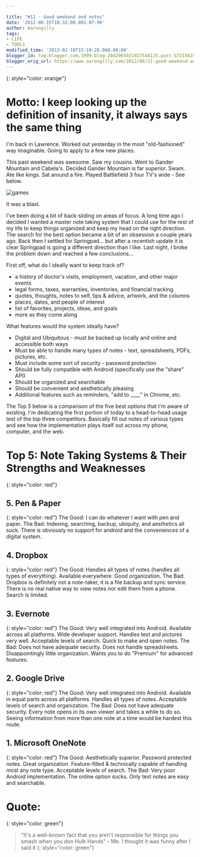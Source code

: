 ```yaml
---

title: "#11 - Good weekend and notes"
date: '2012-06-15T10:32:00.001-07:00'
author: Aarongilly
tags:
- LIFE
- TOOLS
modified_time: '2013-02-10T15:19:26.068-08:00'
blogger_id: tag:blogger.com,1999:blog-2842965021457548135.post-5721561970054153005
blogger_orig_url: https://www.aarongilly.com/2012/06/11-good-weekend-and-notes.html
---
```


{: style="color: orange"}
# Motto: I keep looking up the definition of insanity, it always says the same thing

I'm back in Lawrence. Worked out yesterday in the most "old-fashioned" way imaginable.  Going to apply to a few new places.

This past weekend was awesome. Saw my cousins. Went to Gander Mountain and Cabela's. Decided Gander Mountain is far superior. Swam. Ate like kings. Sat around a fire. Played Battlefield 3 four TV's wide - See below.

![games](https://lh3.googleusercontent.com/pw/ACtC-3eYo1-XWSoy7NUsjygGI3m7r8fq0Qj5WEACwSXHaVWQKh6_rBMNvcmDTXjRBQ2o7pAuBtdJ-rpgq90iZNL8LNOZ-3WJndXWpTwGssXNiI9oBjYDyyNT0o0gHJ-1NKe8sOJHPWpwLKe6Mn89NvccfrDv3w=w940-h705-no?authuser=0)

It was a blast.

I've been doing a bit of back-sliding on areas of focus. A long time ago I decided I wanted a master note taking system that I could use for the rest of my life to keep things organized and keep my head on the right direction. The search for the best option became a bit of an obsession a couple years ago. Back then I settled for Springpad... but after a recentish update it is clear Springpad is going a different direction than I like. Last night, I broke the problem down and reached a few conclusions...

First off, what do I ideally want to keep track of?
- a history of doctor's visits, employment, vacation, and other major events
- legal forms, taxes, warranties, inventories, and financial tracking
- quotes, thoughts, notes to self, tips & advice, artwork, and the columns
- places, dates, and people of interest
- list of favorites, projects, ideas, and goals
- more as they come along

What features would the system ideally have?
- Digital and Ubiquitous - must be backed up locally and online and accessible both ways
- Must be able to handle many types of notes - text, spreadsheets, PDFs, pictures, etc.
- Must include some sort of security - password protection
- Should be fully compatible with Android (specifically use the "share" API)
- Should be organized and searchable
- Should be convenient and aesthetically pleasing 
- Additional features such as reminders, "add to ____" in Chrome, etc.

The Top 5 below is a comparison of the five best options that I'm aware of existing. I'm dedicating the first portion of today to a head-to-head usage test of the top three competitors. Basically fill out notes of various types and see how the implementation plays itself out across my phone, computer, and the web.

# Top 5: Note Taking Systems & Their Strengths and Weaknesses
{: style="color: red"}
## 5. Pen & Paper
{: style="color: red"}
The Good: I can do whatever I want with pen and paper.
The Bad: Indexing, searching, backup, ubiquity, and aesthetics all suck. There is obviously no support for android and the conveniences of a digital system.
## 4. Dropbox
{: style="color: red"}
The Good: Handles all types of notes (handles all types of everything). Available everywhere. Good organization.
The Bad: Dropbox is definitely not a note-taker, it is a file backup and sync service. There is no real native way to view notes nor edit them from a phone. Search is limited. 
## 3. Evernote
{: style="color: red"}
The Good: Very well integrated into Android. Available across all platforms. Wide developer support. Handles text and pictures very well. Acceptable levels of search. Quick to make and open notes.
The Bad: Does not have adequate security. Does not handle spreadsheets. Disappointingly little organization. Wants you to do "Premium" for advanced features.
## 2. Google Drive
{: style="color: red"}
The Good: Very well integrated into Android. Available in equal parts across all platforms. Handles all types of notes. Acceptable levels of search and organization. 
The Bad: Does not have adequate security. Every note opens in its own viewer and takes a while to do so. Seeing information from more than one note at a time would be hardest this route.
## 1. Microsoft OneNote 
{: style="color: red"}
The Good: Aesthetically superior. Password protected notes. Great organization. Feature-filled & technically capable of handling most any note type. Acceptable levels of search.
The Bad: Very poor Android implementation. The online option sucks. Only text notes are easy and searchable.  

# Quote:
{: style="color: green"}
> "It's a well-known fact that you aren't responsible for things you smash when you don Hulk Hands" - Me. I thought it was funny after I said it
{: style="color: green"}